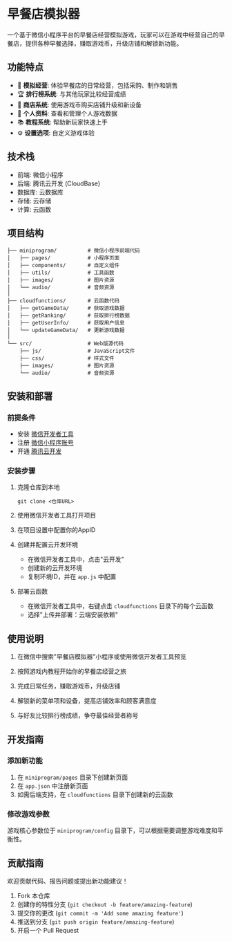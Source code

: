 # 早餐店模拟器

一个基于微信小程序平台的早餐店经营模拟游戏，玩家可以在游戏中经营自己的早餐店，提供各种早餐选择，赚取游戏币，升级店铺和解锁新功能。

## 功能特点

- 🍳 **模拟经营**: 体验早餐店的日常经营，包括采购、制作和销售
- 🏆 **排行榜系统**: 与其他玩家比较经营成绩
- 🛒 **商店系统**: 使用游戏币购买店铺升级和新设备
- 👤 **个人资料**: 查看和管理个人游戏数据
- 📚 **教程系统**: 帮助新玩家快速上手
- ⚙️ **设置选项**: 自定义游戏体验

## 技术栈

- 前端: 微信小程序
- 后端: 腾讯云开发 (CloudBase)
- 数据库: 云数据库
- 存储: 云存储
- 计算: 云函数

## 项目结构

```
├── miniprogram/          # 微信小程序前端代码
│   ├── pages/            # 小程序页面
│   ├── components/       # 自定义组件
│   ├── utils/            # 工具函数
│   ├── images/           # 图片资源
│   └── audio/            # 音频资源
│
├── cloudfunctions/       # 云函数代码
│   ├── getGameData/      # 获取游戏数据
│   ├── getRanking/       # 获取排行榜数据
│   ├── getUserInfo/      # 获取用户信息
│   └── updateGameData/   # 更新游戏数据
│
└── src/                  # Web版源代码
    ├── js/               # JavaScript文件
    ├── css/              # 样式文件
    ├── images/           # 图片资源
    └── audio/            # 音频资源
```

## 安装和部署

### 前提条件

- 安装 [微信开发者工具](https://developers.weixin.qq.com/miniprogram/dev/devtools/download.html)
- 注册 [微信小程序账号](https://mp.weixin.qq.com/)
- 开通 [腾讯云开发](https://www.cloudbase.net/)

### 安装步骤

1. 克隆仓库到本地
   ```
   git clone <仓库URL>
   ```

2. 使用微信开发者工具打开项目

3. 在项目设置中配置你的AppID

4. 创建并配置云开发环境
   - 在微信开发者工具中，点击"云开发"
   - 创建新的云开发环境
   - 复制环境ID，并在 `app.js` 中配置

5. 部署云函数
   - 在微信开发者工具中，右键点击 `cloudfunctions` 目录下的每个云函数
   - 选择"上传并部署：云端安装依赖"

## 使用说明

1. 在微信中搜索"早餐店模拟器"小程序或使用微信开发者工具预览

2. 按照游戏内教程开始你的早餐店经营之旅

3. 完成日常任务，赚取游戏币，升级店铺

4. 解锁新的菜单项和设备，提高店铺效率和顾客满意度

5. 与好友比较排行榜成绩，争夺最佳经营者称号

## 开发指南

### 添加新功能

1. 在 `miniprogram/pages` 目录下创建新页面
2. 在 `app.json` 中注册新页面
3. 如需后端支持，在 `cloudfunctions` 目录下创建新的云函数

### 修改游戏参数

游戏核心参数位于 `miniprogram/config` 目录下，可以根据需要调整游戏难度和平衡性。

## 贡献指南

欢迎贡献代码、报告问题或提出新功能建议！

1. Fork 本仓库
2. 创建你的特性分支 (`git checkout -b feature/amazing-feature`)
3. 提交你的更改 (`git commit -m 'Add some amazing feature'`)
4. 推送到分支 (`git push origin feature/amazing-feature`)
5. 开启一个 Pull Request

